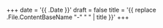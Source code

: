 +++
date = '{{ .Date }}'
draft = false
title = '{{ replace .File.ContentBaseName "-" " " | title }}'
+++

<!-- 
$ hugo new --kind review content/review/$(date +%Y-%m-%d-%a).md
$ hugo new --kind review content/review/title_you_want.md
-->